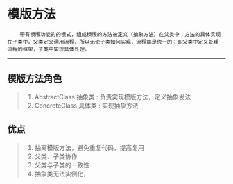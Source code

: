 # 模版方法
        带有模版功能的的模式，组成模版的方法被定义（抽象方法）在父类中；方法的具体实现
    在子类中，父类定义调用流程，所以无论子类如何实现，流程都是统一的；即父类中定义处理
    流程的框架，子类中实现具体处理。
----------------------------------------------------------------------------

## 模版方法角色

> 1. AbstractClass 抽象类 : 负责实现模版方法，定义抽象发法 
> 2. ConcreteClass 具体类 : 实现抽象方法

## 优点

> 1. 抽离模版方法，避免重复代码，提高复用
> 2. 父类、子类协作
> 3. 父类与子类的一致性
> 4. 抽象类无法实例化，